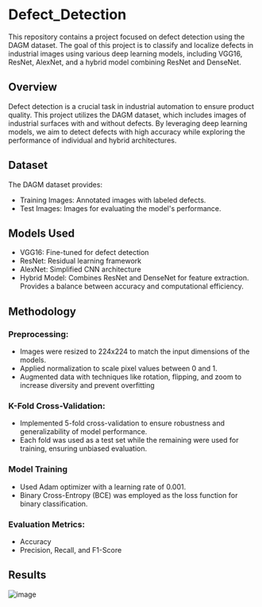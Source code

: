 # Defect_Detection
This repository contains a project focused on defect detection using the DAGM dataset. The goal of this project is to classify and localize defects in industrial images using various deep learning models, including VGG16, ResNet, AlexNet, and a hybrid model combining ResNet and DenseNet.

## Overview

Defect detection is a crucial task in industrial automation to ensure product quality. This project utilizes the DAGM dataset, which includes images of industrial surfaces with and without defects. By leveraging deep learning models, we aim to detect defects with high accuracy while exploring the performance of individual and hybrid architectures.

## Dataset

The DAGM dataset provides:

- Training Images: Annotated images with labeled defects.
- Test Images: Images for evaluating the model's performance.

## Models Used

- VGG16: Fine-tuned for defect detection
- ResNet: Residual learning framework
- AlexNet: Simplified CNN architecture
- Hybrid Model: Combines ResNet and DenseNet for feature extraction. Provides a balance between accuracy and computational efficiency.

## Methodology

### Preprocessing:
- Images were resized to 224x224 to match the input dimensions of the models.
- Applied normalization to scale pixel values between 0 and 1.
- Augmented data with techniques like rotation, flipping, and zoom to increase diversity and prevent overfitting

### K-Fold Cross-Validation:
- Implemented 5-fold cross-validation to ensure robustness and generalizability of model performance.
- Each fold was used as a test set while the remaining were used for training, ensuring unbiased evaluation.

### Model Training
- Used Adam optimizer with a learning rate of 0.001.
- Binary Cross-Entropy (BCE) was employed as the loss function for binary classification.

### Evaluation Metrics:
- Accuracy
- Precision, Recall, and F1-Score

## Results
![image](https://github.com/user-attachments/assets/e5ec1e31-623c-478c-81a9-ac8b31e7e8b8)






